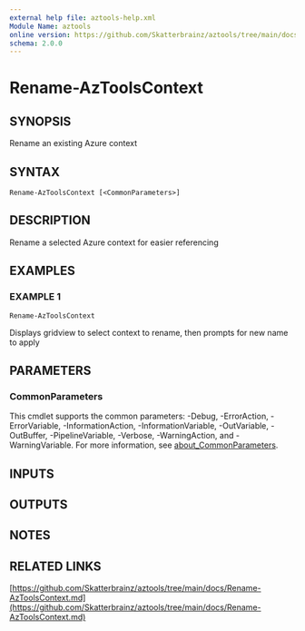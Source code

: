 ```yaml
---
external help file: aztools-help.xml
Module Name: aztools
online version: https://github.com/Skatterbrainz/aztools/tree/main/docs/Rename-AzToolsContext.md
schema: 2.0.0
---
```


# Rename-AzToolsContext

## SYNOPSIS
Rename an existing Azure context

## SYNTAX

```
Rename-AzToolsContext [<CommonParameters>]
```

## DESCRIPTION
Rename a selected Azure context for easier referencing

## EXAMPLES

### EXAMPLE 1
```
Rename-AzToolsContext
```

Displays gridview to select context to rename, then prompts for new name to apply

## PARAMETERS

### CommonParameters
This cmdlet supports the common parameters: -Debug, -ErrorAction, -ErrorVariable, -InformationAction, -InformationVariable, -OutVariable, -OutBuffer, -PipelineVariable, -Verbose, -WarningAction, and -WarningVariable. For more information, see [about_CommonParameters](http://go.microsoft.com/fwlink/?LinkID=113216).

## INPUTS

## OUTPUTS

## NOTES

## RELATED LINKS

[https://github.com/Skatterbrainz/aztools/tree/main/docs/Rename-AzToolsContext.md](https://github.com/Skatterbrainz/aztools/tree/main/docs/Rename-AzToolsContext.md)

